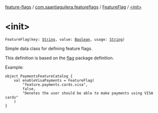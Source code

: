 [feature-flags](../../index.md) / [com.saantiaguilera.featureflags](../index.md) / [FeatureFlag](index.md) / [&lt;init&gt;](./-init-.md)

# &lt;init&gt;

`FeatureFlag(key: `[`String`](https://kotlinlang.org/api/latest/jvm/stdlib/kotlin/-string/index.html)`, value: `[`Boolean`](https://kotlinlang.org/api/latest/jvm/stdlib/kotlin/-boolean/index.html)`, usage: `[`String`](https://kotlinlang.org/api/latest/jvm/stdlib/kotlin/-string/index.html)`)`

Simple data class for defining feature flags.

This definition is based on the [flag](https://golang.org/pkg/flag) package definition.

Example:

```
object PaymentsFeatureCatalog {
    val enableVisaPayments = FeatureFlag(
        "feature.payments.cards.visa",
        false,
        "Denotes the user should be able to make payments using VISA cards"
    )
}
```

